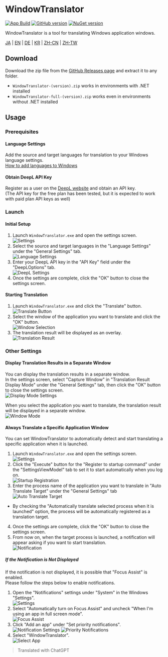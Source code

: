 # WindowTranslator

[![App Build](https://github.com/Freeesia/WindowTranslator/actions/workflows/dotnet-desktop.yml/badge.svg)](https://github.com/Freeesia/WindowTranslator/actions/workflows/dotnet-desktop.yml)
[![GitHub version](https://badge.fury.io/gh/Freeesia%2FWindowTranslator.svg)](https://badge.fury.io/gh/Freeesia%2FWindowTranslator)
[![NuGet version](https://badge.fury.io/nu/WindowTranslator.Abstractions.svg)](https://badge.fury.io/nu/WindowTranslator.Abstractions)

WindowTranslator is a tool for translating Windows application windows.

[JA](README.md) | [EN](./README.en.md) | [DE](./README.de.md) | [KR](./README.kr.md) | [ZH-CN](./README.zh-cn.md) | [ZH-TW](./README.zh-tw.md)

## Download

Download the zip file from the [GitHub Releases page](https://github.com/Freeesia/WindowTranslator/releases/latest) and extract it to any folder.

* `WindowTranslator-(version).zip` works in environments with .NET installed
* `WindowTranslator-full-(version).zip` works even in environments without .NET installed

## Usage

### Prerequisites

#### Language Settings

Add the source and target languages for translation to your Windows language settings.  
[How to add languages to Windows](https://support.microsoft.com/en-us/windows/language-packs-for-windows-a5094319-a92d-18de-5b53-1cfc697cfca8)

#### Obtain DeepL API Key

Register as a user on the [DeepL website](https://www.deepl.com/pro-api) and obtain an API key.  
(The API key for the free plan has been tested, but it is expected to work with paid plan API keys as well)

### Launch

#### Initial Setup

1. Launch `WindowTranslator.exe` and open the settings screen.  
  ![Settings](images/settings.png)
2. Select the source and target languages in the "Language Settings" under the "General Settings" tab.  
  ![Language Settings](images/language.png)
3. Enter your DeepL API key in the "API Key" field under the "DeepLOptions" tab.  
  ![DeepL Settings](images/deepl.png)
4. Once the settings are complete, click the "OK" button to close the settings screen.

#### Starting Translation

1. Launch `WindowTranslator.exe` and click the "Translate" button.  
  ![Translate Button](images/translate.png)
2. Select the window of the application you want to translate and click the "OK" button.  
  ![Window Selection](images/select.png)
3. The translation result will be displayed as an overlay.  
  ![Translation Result](images/result.png)

### Other Settings

#### Display Translation Results in a Separate Window

You can display the translation results in a separate window.  
In the settings screen, select "Capture Window" in "Translation Result Display Mode" under the "General Settings" tab, then click the "OK" button to close the settings screen.   
![Display Mode Settings](images/settings_window.png)

When you select the application you want to translate, the translation result will be displayed in a separate window.   
![Window Mode](images/window_mode.png)

#### Always Translate a Specific Application Window

You can set WindowTranslator to automatically detect and start translating a specific application when it is launched.

1. Launch `WindowTranslator.exe` and open the settings screen.  
  ![Settings](images/settings.png)
2. Click the "Execute" button for the "Register to startup command" under the "SettingsViewModel" tab to set it to start automatically when you log on.   
  ![Startup Registration](images/startup.png)
3. Enter the process name of the application you want to translate in "Auto Translate Target" under the "General Settings" tab  
  ![Auto Translate Target](images/always_translate.png)
  * By checking the "Automatically translate selected process when it is launched" option, the process will be automatically registered as a translation target.
4. Once the settings are complete, click the "OK" button to close the settings screen.
5. From now on, when the target process is launched, a notification will appear asking if you want to start translation.  
  ![Notification](images/notify.png)

##### If the Notification is Not Displayed

If the notification is not displayed, it is possible that "Focus Assist" is enabled.  
Please follow the steps below to enable notifications.

1. Open the "Notifications" settings under "System" in the Windows "Settings".  
 ![Settings](images/win_settings.png)
2. Select "Automatically turn on Focus Assist" and uncheck "When I'm using an app in full screen mode".   
  ![Focus Assist](images/full.png)
3. Click "Add an app" under "Set priority notifications".  
 ![Notification Settings](images/notification.png)
 ![Priority Notifications](images/priority.png)
4. Select "WindowTranslator".   
  ![Select App](images/select_app.png)

> Translated with ChatGPT